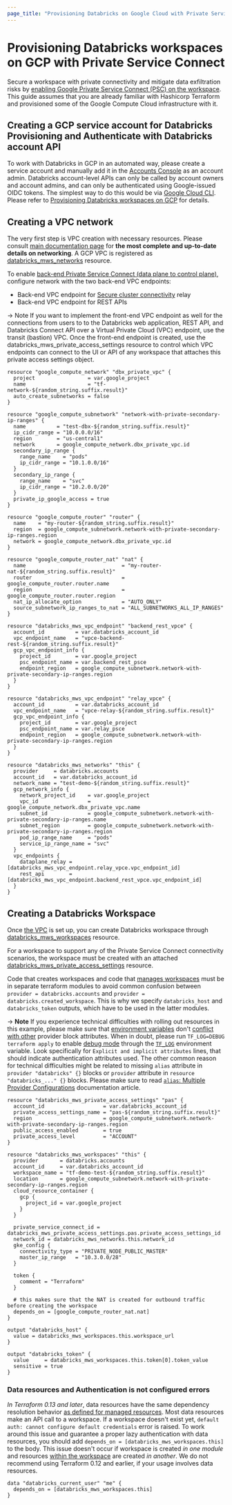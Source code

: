 ```yaml
---
page_title: "Provisioning Databricks on Google Cloud with Private Service Connect"
---
```


# Provisioning Databricks workspaces on GCP with Private Service Connect

Secure a workspace with private connectivity and mitigate data exfiltration risks by [enabling Google Private Service Connect (PSC) on the workspace](https://docs.gcp.databricks.com/administration-guide/cloud-configurations/gcp/private-service-connect.html). This guide assumes that you are already familiar with Hashicorp Terraform and provisioned some of the Google Compute Cloud infrastructure with it. 

## Creating a GCP service account for Databricks Provisioning and Authenticate with Databricks account API

To work with Databricks in GCP in an automated way, please create a service account and manually add it in the [Accounts Console](https://accounts.gcp.databricks.com/users) as an account admin. Databricks account-level APIs can only be called by account owners and account admins, and can only be authenticated using Google-issued OIDC tokens. The simplest way to do this would be via [Google Cloud CLI](https://cloud.google.com/sdk/gcloud). Please refer to [Provisioning Databricks workspaces on GCP](gcp_workspace.md) for details.

## Creating a VPC network

The very first step is VPC creation with necessary resources. Please consult [main documentation page](https://docs.gcp.databricks.com/administration-guide/cloud-configurations/gcp/customer-managed-vpc.html) for **the most complete and up-to-date details on networking**. A GCP VPC is registered as [databricks_mws_networks](../resources/mws_networks.md) resource.

To enable [back-end Private Service Connect (data plane to control plane)](https://docs.gcp.databricks.com/administration-guide/cloud-configurations/gcp/private-service-connect.html#two-private-service-connect-options), configure network with the two back-end VPC endpoints:
- Back-end VPC endpoint for [Secure cluster connectivity](https://docs.gcp.databricks.com/security/secure-cluster-connectivity.html) relay
- Back-end VPC endpoint for REST APIs

-> Note If you want to implement the front-end VPC endpoint as well for the connections from users to to the Databricks web application, REST API, and Databricks Connect API over a Virtual Private Cloud (VPC) endpoint, use the transit (bastion) VPC. Once the front-end endpoint is created, use the databricks_mws_private_access_settings resource to control which VPC endpoints can connect to the UI or API of any workspace that attaches this private access settings object.

```hcl
resource "google_compute_network" "dbx_private_vpc" {
  project                 = var.google_project
  name                    = "tf-network-${random_string.suffix.result}"
  auto_create_subnetworks = false
}

resource "google_compute_subnetwork" "network-with-private-secondary-ip-ranges" {
  name          = "test-dbx-${random_string.suffix.result}"
  ip_cidr_range = "10.0.0.0/16"
  region        = "us-central1"
  network       = google_compute_network.dbx_private_vpc.id
  secondary_ip_range {
    range_name    = "pods"
    ip_cidr_range = "10.1.0.0/16"
  }
  secondary_ip_range {
    range_name    = "svc"
    ip_cidr_range = "10.2.0.0/20"
  }
  private_ip_google_access = true
}

resource "google_compute_router" "router" {
  name    = "my-router-${random_string.suffix.result}"
  region  = google_compute_subnetwork.network-with-private-secondary-ip-ranges.region
  network = google_compute_network.dbx_private_vpc.id
}

resource "google_compute_router_nat" "nat" {
  name                               = "my-router-nat-${random_string.suffix.result}"
  router                             = google_compute_router.router.name
  region                             = google_compute_router.router.region
  nat_ip_allocate_option             = "AUTO_ONLY"
  source_subnetwork_ip_ranges_to_nat = "ALL_SUBNETWORKS_ALL_IP_RANGES"
}

resource "databricks_mws_vpc_endpoint" "backend_rest_vpce" {
  account_id          = var.databricks_account_id
  vpc_endpoint_name   = "vpce-backend-rest-${random_string.suffix.result}"
  gcp_vpc_endpoint_info {
    project_id        = var.google_project
    psc_endpoint_name = var.backend_rest_psce
    endpoint_region   = google_compute_subnetwork.network-with-private-secondary-ip-ranges.region
  }
}

resource "databricks_mws_vpc_endpoint" "relay_vpce" {
  account_id          = var.databricks_account_id
  vpc_endpoint_name   = "vpce-relay-${random_string.suffix.result}"
  gcp_vpc_endpoint_info {
    project_id        = var.google_project
    psc_endpoint_name = var.relay_psce
    endpoint_region   = google_compute_subnetwork.network-with-private-secondary-ip-ranges.region
  }
}

resource "databricks_mws_networks" "this" {
  provider     = databricks.accounts
  account_id   = var.databricks_account_id
  network_name = "test-demo-${random_string.suffix.result}"
  gcp_network_info {
    network_project_id    = var.google_project
    vpc_id                = google_compute_network.dbx_private_vpc.name
    subnet_id             = google_compute_subnetwork.network-with-private-secondary-ip-ranges.name
    subnet_region         = google_compute_subnetwork.network-with-private-secondary-ip-ranges.region
    pod_ip_range_name     = "pods"
    service_ip_range_name = "svc"
  }
  vpc_endpoints {
    dataplane_relay = [databricks_mws_vpc_endpoint.relay_vpce.vpc_endpoint_id]
    rest_api        = [databricks_mws_vpc_endpoint.backend_rest_vpce.vpc_endpoint_id]
  }
}
```

## Creating a Databricks Workspace

Once [the VPC](#creating-a-vpc) is set up, you can create Databricks workspace through [databricks_mws_workspaces](../resources/mws_workspaces.md) resource.

For a workspace to support any of the Private Service Connect connectivity scenarios, the workspace must be created with an attached [databricks_mws_private_access_settings](../resources/mws_private_access_settings.md) resource.

Code that creates workspaces and code that [manages workspaces](workspace-management.md) must be in separate terraform modules to avoid common confusion between `provider = databricks.accounts` and `provider = databricks.created_workspace`. This is why we specify `databricks_host` and `databricks_token` outputs, which have to be used in the latter modules.

-> **Note** If you experience technical difficulties with rolling out resources in this example, please make sure that [environment variables](../index.md#environment-variables) don't [conflict with other](../index.md#empty-provider-block) provider block attributes. When in doubt, please run `TF_LOG=DEBUG terraform apply` to enable [debug mode](https://www.terraform.io/docs/internals/debugging.html) through the [`TF_LOG`](https://www.terraform.io/docs/cli/config/environment-variables.html#tf_log) environment variable. Look specifically for `Explicit and implicit attributes` lines, that should indicate authentication attributes used. The other common reason for technical difficulties might be related to missing `alias` attribute in `provider "databricks" {}` blocks or `provider` attribute in `resource "databricks_..." {}` blocks. Please make sure to read [`alias`: Multiple Provider Configurations](https://www.terraform.io/docs/language/providers/configuration.html#alias-multiple-provider-configurations) documentation article.

```hcl
resource "databricks_mws_private_access_settings" "pas" {
  account_id                   = var.databricks_account_id
  private_access_settings_name = "pas-${random_string.suffix.result}"
  region                       = google_compute_subnetwork.network-with-private-secondary-ip-ranges.region
  public_access_enabled        = true
  private_access_level         = "ACCOUNT"
}

resource "databricks_mws_workspaces" "this" {
  provider       = databricks.accounts
  account_id     = var.databricks_account_id
  workspace_name = "tf-demo-test-${random_string.suffix.result}"
  location       = google_compute_subnetwork.network-with-private-secondary-ip-ranges.region
  cloud_resource_container {
    gcp {
      project_id = var.google_project
    }
  }

  private_service_connect_id = databricks_mws_private_access_settings.pas.private_access_settings_id
  network_id = databricks_mws_networks.this.network_id
  gke_config {
    connectivity_type = "PRIVATE_NODE_PUBLIC_MASTER"
    master_ip_range   = "10.3.0.0/28"
  }

  token {
    comment = "Terraform"
  }

  # this makes sure that the NAT is created for outbound traffic before creating the workspace
  depends_on = [google_compute_router_nat.nat]
}

output "databricks_host" {
  value = databricks_mws_workspaces.this.workspace_url
}

output "databricks_token" {
  value     = databricks_mws_workspaces.this.token[0].token_value
  sensitive = true
}
```

### Data resources and Authentication is not configured errors

*In Terraform 0.13 and later*, data resources have the same dependency resolution behavior [as defined for managed resources](https://www.terraform.io/docs/language/resources/behavior.html#resource-dependencies). Most data resources make an API call to a workspace. If a workspace doesn't exist yet, `default auth: cannot configure default credentials` error is raised. To work around this issue and guarantee a proper lazy authentication with data resources, you should add `depends_on = [databricks_mws_workspaces.this]` to the body. This issue doesn't occur if workspace is created *in one module* and resources [within the workspace](workspace-management.md) are created *in another*. We do not recommend using Terraform 0.12 and earlier, if your usage involves data resources.

```hcl
data "databricks_current_user" "me" {
  depends_on = [databricks_mws_workspaces.this]
}
```
